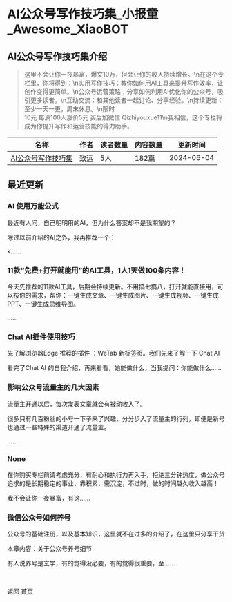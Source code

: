 # AI公众号写作技巧集_小报童_Awesome_XiaoBOT

## AI公众号写作技巧集介绍
> 这里不会让你一夜暴富，爆文10万，但会让你的收入持续增长。\n在这个专栏里，你将得到：\n实用写作技巧：教你如何用AI工具来提升写作效率，让创作变得更简单。\n公众号运营策略：分享如何利用AI优化你的公众号，吸引更多读者。\n互动交流：和其他读者一起讨论、分享经验。\n持续更新：至少一天一更，周末休息。\n限时  
10元 每满100人涨价5元 买后加微信 Qizhiyouxue11\n我相信，这个专栏将成为你提升写作和运营技能的得力助手。  
  


|名称|作者|读者数量|内容数量|更新时间|
|---|---|---|---|---|
|[AI公众号写作技巧集](https://xiaobot.net/p/378900784?refer=0b133df9-27dc-423b-8101-639049001c13)|致远|5人|182篇|2024-06-04|

## 最近更新
### AI 使用万能公式

最近有人问，自己明明用的AI，但为什么答案却不是我期望的？



除过以前介绍的AI之外，我再推荐一个：



k......

### 11款“免费+打开就能用”的AI工具，1人1天做100条内容！

今天先推荐的11款AI工具，后期会持续更新。不用搞七搞八，打开就能直接用，可以按你的需求，帮你：一键生成文章、一键生成图片、一键生成视频、一键生成PPT、一键生成思维导图。

......

### Chat AI插件使用技巧

先了解浏览器Edge 推荐的插件 ：WeTab 新标签页。我们先来了解一下 Chat AI

看完了Chat AI 的自我介绍，再来看看，她能做什么，当我提问：你能做什么......

### 影响公众号流量主的几大因素

流量主开通以后，每次发表文章就会有被动收入了。

很多只有几百粉丝的小号一下子来了兴趣，分分步入了流量主的行列，即便是新号也通过一些特殊的渠道开通了流量主。

......

### None

在你购买专栏前请考虑充分，有耐心和执行力再入手，拒绝三分钟热度，做公众号追求的是长期稳定的事业，靠积累，需沉淀，不过时，做的时间越久收入越高！

我不会让你一夜暴富，有这......

### 微信公众号如何养号

公众号的基础注册，以及基本知识，这里就不在过多的介绍了，在这里只分享干货

本章内容：关于公众号养号细节

有人说养号是玄学，有的觉得没必要，有的觉得很重要，至......


<a href="https://github.com/Reno9527/awesome-xiaobot" style="color: white; text-decoration: none;">awesome-xiaobot</a>

返回 [首页](../README.md)
